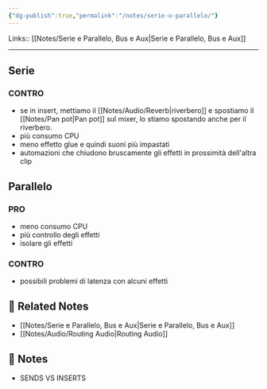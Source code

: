 ```yaml
---
{"dg-publish":true,"permalink":"/notes/serie-o-parallelo/"}
---
```


Links:: [[Notes/Serie e Parallelo, Bus e Aux\|Serie e Parallelo, Bus e Aux]]

---
## Serie

### CONTRO

- se in insert, mettiamo il [[Notes/Audio/Reverb\|riverbero]] e spostiamo il [[Notes/Pan pot\|Pan pot]] sul mixer, lo stiamo spostando anche per il riverbero. 
- più consumo CPU
- meno effetto glue e quindi suoni più impastati
- automazioni che chiudono bruscamente gli effetti in prossimità dell'altra clip

## Parallelo

### PRO

- meno consumo CPU
- più controllo degli effetti
- isolare gli effetti

### CONTRO

- possibili problemi di latenza con alcuni effetti


## 🔗 Related Notes

- [[Notes/Serie e Parallelo, Bus e Aux\|Serie e Parallelo, Bus e Aux]]
- [[Notes/Audio/Routing Audio\|Routing Audio]]


## 📝 Notes

- SENDS VS INSERTS